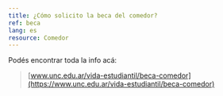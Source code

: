 ```yaml
---
title: ¿Cómo solicito la beca del comedor?
ref: beca
lang: es
resource: Comedor
---
```


Podés encontrar toda la info acá:

> [www.unc.edu.ar/vida-estudiantil/beca-comedor](https://www.unc.edu.ar/vida-estudiantil/beca-comedor)
